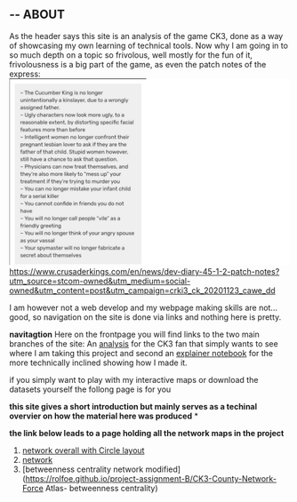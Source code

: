 --
ABOUT
--
As the header says this site is an analysis of the game CK3, done as a way of showcasing my own learning of technical tools.
Now why I am going in to so much depth on a topic so frivolous, well mostly for the fun of it, frivolousness is a big part of the game, as even the patch notes of the express:
<img src="images/CK3 funny.png" alt="hi" class="inline"/>
https://www.crusaderkings.com/en/news/dev-diary-45-1-2-patch-notes?utm_source=stcom-owned&utm_medium=social-owned&utm_content=post&utm_campaign=crki3_ck_20201123_cawe_dd


I am however not a web develop and my webpage making skills are not... good, so navigation on the site is done via links and nothing here is pretty.

**navitagtion**
Here on the frontpage you will find links to the two main branches of the site: An [analysis](https://rolfoe.github.io/project-assignment-B/analysis.md) for the CK3 fan that simply wants to see where I am taking this project and second an [explainer notebook](https://rolfoe.github.io/project-assignment-B/Explainer_notebook.md) for the more technically inclined showing how I made it. 

if you simply want to play with my interactive maps or download the datasets yourself the follong page is for you 




**this site gives a short introduction but mainly serves as a techinal overvier on how the material here was produced**
* 

**the link below leads to a page holding all the network maps in the project**
1. [network overall with Circle layout](https://rolfoe.github.io/project-assignment-B/CK3-County-Network-Circlelayout)
2. [network](https://rolfoe.github.io/project-assignment-B/CK3-County-Network-Force)
3. [betweenness centrality network modified](https://rolfoe.github.io/project-assignment-B/CK3-County-Network-Force Atlas- betweenness centrality)

